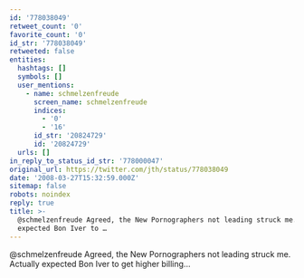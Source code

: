 ```yaml
---
id: '778038049'
retweet_count: '0'
favorite_count: '0'
id_str: '778038049'
retweeted: false
entities:
  hashtags: []
  symbols: []
  user_mentions:
    - name: schmelzenfreude
      screen_name: schmelzenfreude
      indices:
        - '0'
        - '16'
      id_str: '20824729'
      id: '20824729'
  urls: []
in_reply_to_status_id_str: '778000047'
original_url: https://twitter.com/jth/status/778038049
date: '2008-03-27T15:32:59.000Z'
sitemap: false
robots: noindex
reply: true
title: >-
  @schmelzenfreude Agreed, the New Pornographers not leading struck me. Actually
  expected Bon Iver to …
---
```


@schmelzenfreude Agreed, the New Pornographers not leading struck me. Actually expected Bon Iver to get higher billing...